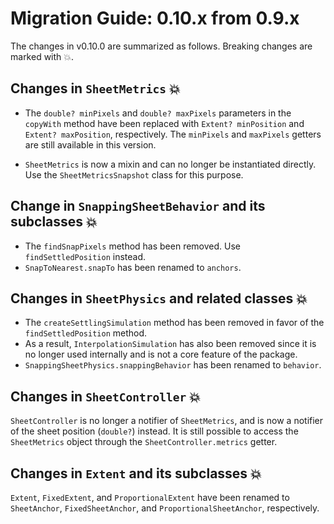 # Migration Guide: 0.10.x from 0.9.x

The changes in v0.10.0 are summarized as follows. Breaking changes are marked with :boom:.

## Changes in `SheetMetrics` :boom:

- The `double? minPixels` and `double? maxPixels` parameters in the `copyWith` method have been
  replaced with `Extent? minPosition` and `Extent? maxPosition`, respectively. The `minPixels`
  and `maxPixels` getters are still available in this version.

- `SheetMetrics` is now a mixin and can no longer be instantiated directly. Use
  the `SheetMetricsSnapshot` class for this purpose.

## Change in `SnappingSheetBehavior` and its subclasses :boom:

- The `findSnapPixels` method has been removed. Use `findSettledPosition` instead.
- `SnapToNearest.snapTo` has been renamed to `anchors`.

## Changes in `SheetPhysics` and related classes :boom:

- The `createSettlingSimulation` method has been removed in favor of the `findSettledPosition`
  method.
- As a result, `InterpolationSimulation` has also been removed since it is no longer used internally
  and is not a core feature of the package.
- `SnappingSheetPhysics.snappingBehavior` has been renamed to `behavior`.

## Changes in `SheetController` :boom:

`SheetController` is no longer a notifier of `SheetMetrics`, and is now a notifier of the sheet
position (`double?`) instead. It is still possible to access the `SheetMetrics` object through
the `SheetController.metrics` getter.

## Changes in `Extent` and its subclasses :boom:

`Extent`, `FixedExtent`, and `ProportionalExtent` have been renamed
to `SheetAnchor`, `FixedSheetAnchor`, and `ProportionalSheetAnchor`, respectively.
